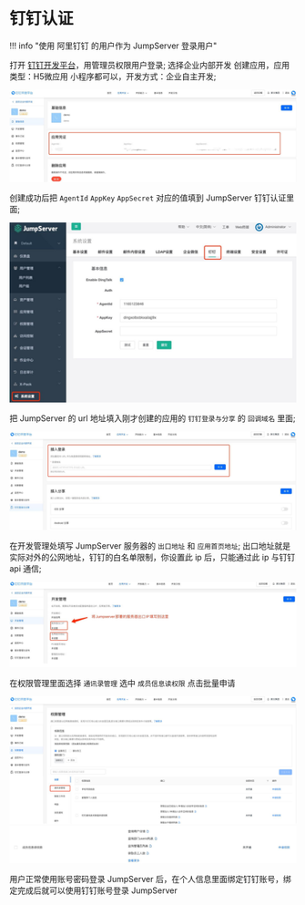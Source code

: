 # 钉钉认证

!!! info "使用 阿里钉钉 的用户作为 JumpServer 登录用户"

打开 [钉钉开发平台](https://developers.dingtalk.com/)，用管理员权限用户登录; 选择企业内部开发 创建应用，应用类型：H5微应用 小程序都可以，开发方式：企业自主开发;

![钉钉创建应用](../../img/dingtalk_01.jpg)

创建成功后把 `AgentId` `AppKey` `AppSecret` 对应的值填到 JumpServer 钉钉认证里面;

![设置钉钉认证](../../img/dingtalk_02.jpg)

把 JumpServer 的 url 地址填入刚才创建的应用的 `钉钉登录与分享` 的 `回调域名` 里面;

![钉钉应用配置](../../img/dingtalk_03.jpg)

在开发管理处填写 JumpServer 服务器的 `出口地址` 和 `应用首页地址`; 出口地址就是实际对外的公网地址，钉钉的白名单限制，你设置此 ip 后，只能通过此 ip 与钉钉 api 通信;

![钉钉出口配置](../../img/dingtalk_04.jpg)

在权限管理里面选择 `通讯录管理` 选中 `成员信息读权限` 点击批量申请

![钉钉权限配置](../../img/dingtalk_05.jpg)
![钉钉权限配置2](../../img/dingtalk_06.jpg)

用户正常使用账号密码登录 JumpServer 后，在个人信息里面绑定钉钉账号，绑定完成后就可以使用钉钉账号登录 JumpServer

